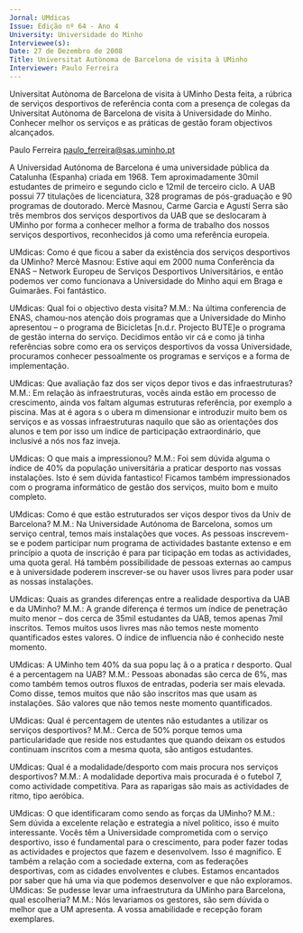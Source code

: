 ```yaml
---
Jornal: UMdicas
Issue: Edição nº 64 - Ano 4
University: Universidade do Minho
Interviewee(s): 
Date: 27 de Dezembro de 2008
Title: Universitat Autònoma de Barcelona de visita à UMinho
Interviewer: Paulo Ferreira
---
```


Universitat Autònoma de Barcelona de visita à UMinho
Desta feita, a rúbrica de serviços desportivos de referência conta
com a presença de colegas da Universitat Autònoma de
Barcelona de visita à Universidade do Minho. Conhecer melhor os
serviços e as práticas de gestão foram objectivos alcançados.

Paulo Ferreira
paulo_ferreira@sas.uminho.pt

A Universidad Autónoma de
Barcelona é uma universidade
pública da Catalunha (Espanha)
criada em 1968.
Tem aproximadamente 30mil
estudantes de primeiro e
segundo ciclo e 12mil de terceiro
ciclo. A UAB possui 77 titulações
de licenciatura, 328 programas
de pós-graduação e 90
programas de doutorado.
Mercè Masnou, Carme Garcia e
Agustí Serra são três membros
dos serviços desportivos da UAB
que se deslocaram à UMinho por
forma a conhecer melhor a forma
de trabalho dos nossos serviços
desportivos, reconhecidos já
como uma referência europeia.

UMdicas: Como é que ficou a
saber da existência dos serviços
desportivos da UMinho?
Mercè Masnou: Estive aqui em
2000 numa Conferência da ENAS
– Network Europeu de Serviços
Desportivos Universitários, e
então podemos ver como
funcionava a Universidade do
Minho aqui em Braga e
Guimarães. Foi fantástico.

UMdicas: Qual foi o objectivo
desta visita?
M.M.: Na última conferencia de
ENAS, chamou-nos atenção dois
programas que a Universidade do
Minho apresentou – o programa
de Bicicletas [n.d.r. Projecto
BUTE]e o programa de gestão
interna do serviço. Decidimos
então vir cá e como já tinha
referências sobre como era os
serviços desportivos da vossa
Universidade, procuramos
conhecer pessoalmente os
programas e serviços e a forma
de implementação.

UMdicas: Que avaliação faz dos
ser viços depor tivos e das
infraestruturas?
M.M.: Em relação às
infraestruturas, vocês ainda
estão em processo de
crescimento, ainda vos faltam
algumas estruturas referência,
por exemplo a piscina.
Mas at é agora s o ubera m
dimensionar e introduzir muito
bem os serviços e as vossas
infraestruturas naquilo que são
as orientações dos alunos e tem
por isso um índice de
participação extraordinário, que
inclusivé a nós nos faz inveja.

UMdicas: O que mais a
impressionou?
M.M.: Foi sem dúvida alguma o
índice de 40% da população
universitária a praticar desporto
nas vossas instalações. Isto é
sem dúvida fantastico! Ficamos
também impressionados com o
programa informático de gestão
dos serviços, muito bom e muito
completo.

UMdicas: Como é que estão
estruturados ser viços
despor tivos da Univ de
Barcelona?
M.M.: Na Universidade Autónoma
de Barcelona, somos um serviço
central, temos mais instalações
que voces. As pessoas
inscrevem-se e podem participar
num programa de actividades
bastante extenso e em princípio a
quota de inscrição é para
par ticipação em todas as
actividades, uma quota geral.
Há também possibilidade de
pessoas externas ao campus e à
universidade poderem inscrever-se ou haver usos livres para poder
usar as nossas instalações.

UMdicas: Quais as grandes
diferenças entre a realidade
desportiva da UAB e da UMinho?
M.M.: A grande diferença é termos
um índice de penetração muito
menor – dos cerca de 35mil
estudantes da UAB, temos
apenas 7mil inscritos. Temos
muitos usos livres mas não
temos neste momento
quantificados estes valores. O
índice de influencia não é
conhecido neste momento.

UMdicas: A UMinho tem 40% da
sua popu laç ã o a pratica r
desporto. Qual é a percentagem
na UAB?
M.M.: Pessoas abonadas são
cerca de 6%, mas como também
temos outros fluxos de entradas,
poderia ser mais elevada. Como
disse, temos muitos que não são
inscritos mas que usam as
instalações. São valores que não
temos neste momento
quantificados.

UMdicas: Qual é percentagem de
utentes não estudantes a utilizar
os serviços desportivos?
M.M.: Cerca de 50% porque temos
uma particularidade que reside
nos estudantes que quando
deixam os estudos continuam
inscritos com a mesma quota,
são antigos estudantes.

UMdicas: Qual é a
modalidade/desporto com mais
procura nos serviços
desportivos?
M.M.: A modalidade deportiva
mais procurada é o futebol 7,
como actividade competitiva.
Para as raparigas são mais as
actividades de ritmo, tipo
aeróbica.

UMdicas: O que identificaram
como sendo as forças da
UMinho?
M.M.: Sem dúvida a excelente
relação e estrategia a nível
politico, isso é muito
interessante. Vocês têm a
Universidade comprometida com
o serviço desportivo, isso é
fundamental para o crescimento,
para poder fazer todas as
actividades e projectos que
fazem e desenvolvem. Isso é
magnifico.
E também a relação com a
sociedade externa, com as
federações desportivas, com as
cidades envolventes e clubes.
Estamos encantados por saber
que há uma via que podemos
desenvolver e que não
exploramos.
UMdicas: Se pudesse levar uma
infraestrutura da UMinho para
Barcelona, qual escolheria?
M.M.: Nós levariamos os
gestores, são sem dúvida o
melhor que a UM apresenta. A
vossa amabilidade e recepção
foram exemplares.